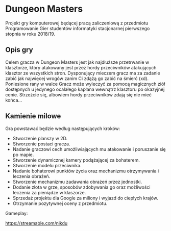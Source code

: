 # Dungeon Masters
Projekt gry komputerowej będącej pracą zaliczeniową z przedmiotu Programowanie Gier studentów informatyki stacjonarnej pierwszego stopnia w roku 2018/19.


## Opis gry

Celem gracza w Dungeon Masters jest jak najdłuższe przetrwanie w klasztorze, który atakowany jest przez hordy przeciwników atakujących klasztor ze wszystkich stron. Dysponujący mieczem gracz ma za zadanie zabić jak najwięcej wrogów zanim Ci zdążą go zabić na śmierć (xd). Poniesione rany w walce Gracz może wyleczyć za pomocą magicznych ziół dostępnych u jedynego ocalałego kapłana wewnątrz klasztoru po okazyjnej cenie. Strzeżcie się, albowiem hordy przeciwników zdają się nie mieć końca...

## Kamienie milowe

Gra powstawać będzie według następujących kroków:

- Stworzenie planszy w 2D.
- Stworzenie postaci gracza.
- Nadanie graczowi cech umożliwiających mu atakowanie i poruszanie się po mapie.
- Stworzenie dynamicznej kamery podążającej za bohaterem.
- Stworzenie modelu przeciwnika.
- Nadanie bohaterowi punktów życia oraz mechanizmu otrzymywania i leczenia obrażeń.
- Stworzenie mechanizmu zadawania obrażeń przez jednostki. 
- Dodanie złota w grze, sposobów zdobywania go oraz możliwości leczenia za pieniądze w klaszorze.
- Sprzedaż projektu dla Google za miliony i wyjazd do ciepłych krajów.
- Otrzymanie pozytywnej oceny z przedmiotu.

Gameplay:

https://streamable.com/nikdu
